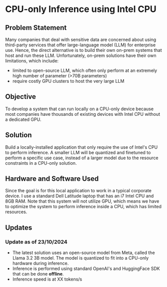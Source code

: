 # CPU-only Inference using Intel CPU

## Problem Statement
Many companies that deal with sensitive data are concerned about using third-party services that offer large-language model (LLM) for enterprise use. Hence, the direct alternative is to build their own on-prem systems that host and run these LLM. Unfortunately, on-prem solutions have their own limitations, which include: 
- limited to open-source LLM, which often only perform at an extremely high number of parameter (>70B parameters)
- require costly GPU clusters to host the very large LLM

## Objective
To develop a system that can run locally on a CPU-only device because most companies have thousands of existing devices with Intel CPU without a dedicated GPU.

## Solution
Build a locally-installed application that only require the use of Intel's CPU to perform inference. A smaller LLM will be quantized and finetuned to perform a specific use case, instead of a larger model due to the resource constraints in a CPU-only solution.

## Hardware and Software Used
Since the goal is for this local application to work in a typical corporate device. I use a standard Dell Latitude laptop that has an i7 Intel CPU and 8GB RAM. Note that this system will not utilize GPU, which means we have to optimize the system to perform inference inside a CPU, which has limited resources.

## Updates
### Update as of 23/10/2024 
- The latest solution uses an open-source model from Meta, called the Llama 3.2 3B model. The model is quantized to fit into a CPU-only hardware during inference.
- Inference is performed using standard OpenAI's and HuggingFace SDK that can be done **offline**.
- Inference speed is at XX tokens/s
